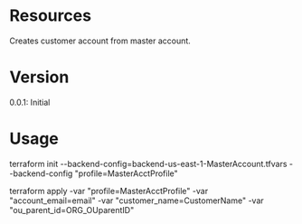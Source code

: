 # Resources
Creates customer account from master account.

# Version
0.0.1: Initial

# Usage
terraform init --backend-config=backend-us-east-1-MasterAccount.tfvars --backend-config "profile=MasterAcctProfile"

terraform apply -var "profile=MasterAcctProfile" -var "account_email=email" -var "customer_name=CustomerName" -var "ou_parent_id=ORG_OUparentID"

